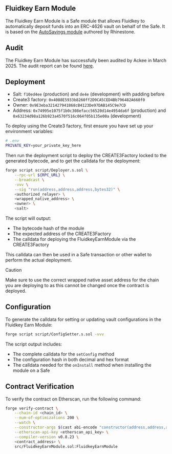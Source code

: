## Fluidkey Earn Module

The Fluidkey Earn Module is a Safe module that allows Fluidkey to automatically deposit funds into an ERC-4626 vault on behalf of the Safe. It is based on the [AutoSavings module](https://github.com/rhinestonewtf/core-modules/blob/main/src/AutoSavings/AutoSavings.sol) authored by Rhinestone.

## Audit

The Fluidkey Earn Module has successfully been audited by Ackee in March 2025. The audit report can be found [here](/audits/ackee-blockchain-fluidkey-earn-module-report.pdf).

## Deployment

* Salt: `f10ed4ee` (production) and `de4e` (development) with padding before
* Create3 factory: `0x4088E5933b8260ff2D9CA5CED4Bb796482A660f0`
* Owner: `0x9E3eba321427941868cB4123De97DAB145C9e7CD`
* Address: `0x74995e1075f1b0c308efacc56520d14e4954da6f` (production) and `0x63234d98a126b923a4570f516c064f05b135e00a` (development)

To deploy using the Create3 factory, first ensure you have set up your environment variables:
```bash
# .env
PRIVATE_KEY=your_private_key_here
```

Then run the deployment script to deploy the CREATE3Factory locked to the generated bytecode, and to get the calldata for the deployment:
```bash
forge script script/Deployer.s.sol \
    --rpc-url ${RPC_URL} \
    --broadcast \
    -vvv \
    --sig "run(address,address,address,bytes32)" \
    <authorized_relayer> \
    <wrapped_native_address> \
    <owner> \
    <salt>
```

The script will output:
- The bytecode hash of the module
- The expected address of the CREATE3Factory
- The calldata for deploying the FluidkeyEarnModule via the CREATE3Factory

This calldata can then be used in a Safe transaction or other wallet to perform the actual deployment.

> [!CAUTION]
> Make sure to use the correct wrapped native asset address for the chain you are deploying to as this cannot be changed once the contract is deployed.

## Configuration

To generate the calldata for setting or updating vault configurations in the Fluidkey Earn Module:

```bash
forge script script/ConfigSetter.s.sol -vvv
```

The script output includes:
- The complete calldata for the `setConfig` method
- The configuration hash in both decimal and hex format 
- The calldata needed for the `onInstall` method when installing the module on a Safe

## Contract Verification

To verify the contract on Etherscan, run the following command:
```bash
forge verify-contract \
    --chain-id <chain_id> \
    --num-of-optimizations 200 \
    --watch \
    --constructor-args $(cast abi-encode "constructor(address,address,address)" <authorized_relayer> <wrapped_native_address> <owner>) \
    --etherscan-api-key <etherscan_api_key> \
    --compiler-version v0.8.23 \
    <contract_address> \
    src/FluidkeyEarnModule.sol:FluidkeyEarnModule
```